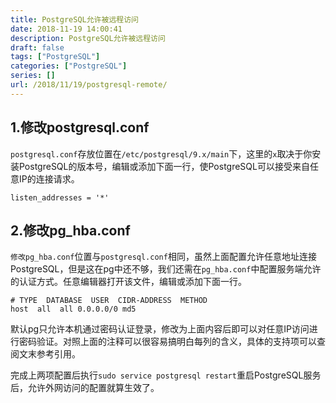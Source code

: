```yaml
---
title: PostgreSQL允许被远程访问
date: 2018-11-19 14:00:41
description: PostgreSQL允许被远程访问
draft: false
tags: ["PostgreSQL"]
categories: ["PostgreSQL"]
series: []
url: /2018/11/19/postgresql-remote/
---
```

## 1.修改postgresql.conf

`postgresql.conf`存放位置在`/etc/postgresql/9.x/main`下，这里的`x`取决于你安装PostgreSQL的版本号，编辑或添加下面一行，使PostgreSQL可以接受来自任意IP的连接请求。

```text
listen_addresses = '*'
```

## 2.修改pg_hba.conf

`修改pg_hba.conf`位置与`postgresql.conf`相同，虽然上面配置允许任意地址连接PostgreSQL，但是这在pg中还不够，我们还需在`pg_hba.conf`中配置服务端允许的认证方式。任意编辑器打开该文件，编辑或添加下面一行。

```text
# TYPE  DATABASE  USER  CIDR-ADDRESS  METHOD
host  all  all 0.0.0.0/0 md5
```

默认pg只允许本机通过密码认证登录，修改为上面内容后即可以对任意IP访问进行密码验证。对照上面的注释可以很容易搞明白每列的含义，具体的支持项可以查阅文末参考引用。

完成上两项配置后执行`sudo service postgresql restart`重启PostgreSQL服务后，允许外网访问的配置就算生效了。
